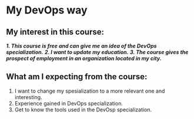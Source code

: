 # My DevOps way

## My interest in this course:
___1.	This course is free and can give me an idea of the DevOps specialization.___
___2.	I want to update my education.___
___3.	The course gives the prospect of employment in an organization located in my city.___

## What am I expecting from the course:
1.	I want to change my spesialization to a more relevant one and interesting.
2.	Experience gained in DevOps specialization.
3.	Get to know the tools used in the DevOsp specialization.
